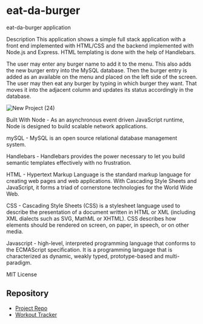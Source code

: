 # eat-da-burger
eat-da-burger application

Description
This application shows a simple full stack application with a front end implemented with HTML/CSS and the backend implemented with Node.js and Express. HTML templating is done with the help of Handlebars.

The user may enter any burger name to add it to the menu. This also adds the new burger entry into the MySQL database. Then the burger entry is added as an available on the menu and placed on the left side of the screen. The user may then eat any burger by typing in which burger they want. That moves it into the adjacent column and updates its status accordingly in the database.

![New Project (24)](https://user-images.githubusercontent.com/71659832/99723578-5da1d700-2a80-11eb-95b4-b06e2afb8d50.jpg)

Built With
Node - As an asynchronous event driven JavaScript runtime, Node is designed to build scalable network applications.

mySQL - MySQL is an open source relational database management system.

Handlebars - Handlebars provides the power necessary to let you build semantic templates effectively with no frustration.

HTML - Hypertext Markup Language is the standard markup language for creating web pages and web applications. With Cascading Style Sheets and JavaScript, it forms a triad of cornerstone technologies for the World Wide Web.

CSS - Cascading Style Sheets (CSS) is a stylesheet language used to describe the presentation of a document written in HTML or XML (including XML dialects such as SVG, MathML or XHTML). CSS describes how elements should be rendered on screen, on paper, in speech, or on other media.

Javascript - high-level, interpreted programming language that conforms to the ECMAScript specification. It is a programming language that is characterized as dynamic, weakly typed, prototype-based and multi-paradigm.

MIT License 

## Repository

- [Project Repo](https://github.com/kpac567/burgerapp)
- [Workout Tracker](https://burgzapp.herokuapp.com/)
